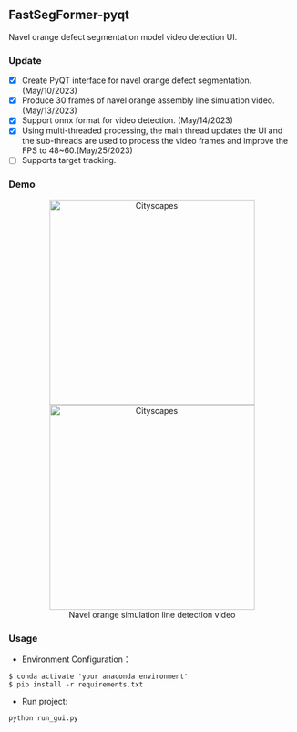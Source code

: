 ## FastSegFormer-pyqt

Navel orange defect segmentation model video detection UI.

### Update

- [x] Create PyQT interface for navel orange defect segmentation. (May/10/2023)
- [x] Produce 30 frames of navel orange assembly line simulation video. (May/13/2023)
- [x] Support onnx format for video detection. (May/14/2023)
- [x] Using multi-threaded processing, the main thread updates the UI and the sub-threads are used to process the video frames and improve the FPS to 48~60.(May/25/2023)
- [ ] Supports target tracking.

### Demo

<p align="center">
  <img src="Figs/orange_video.gif" alt="Cityscapes" width="360"/>
  <img src="Figs/orange_detection_video.gif" alt="Cityscapes" width="360"/></br>
  <span align="center">Navel orange simulation line detection video</span>
</p>


### Usage

* Environment Configuration：
```shell
$ conda activate 'your anaconda environment'
$ pip install -r requirements.txt 
```
* Run project:
```shell
python run_gui.py
```
